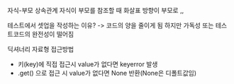 자식-부모 상속관계
자식이 부모를 참조할 때 화살표 방향이 부모로 ,,

테스트에서 셋업을 작성하는 이유? -> 코드의 양을 줄이게 됨
하지만 가독성 또는 테스트코드의 완전성이 떨어짐

딕셔너리 자료형 접근방법
* 키(key)에 직접 접근시 value가 없다면 keyerror 발생
* .get() 으로 접근 시 value가 없다면 None 반환(None은 디폴트값임)


